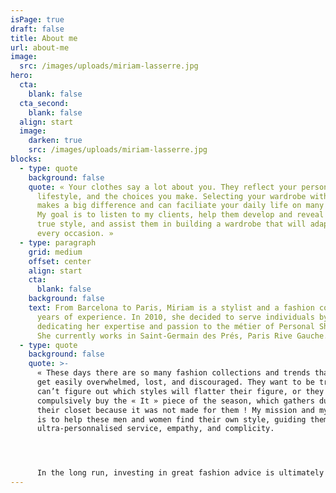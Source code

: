 ```yaml
---
isPage: true
draft: false
title: About me
url: about-me
image:
  src: /images/uploads/miriam-lasserre.jpg
hero:
  cta:
    blank: false
  cta_second:
    blank: false
  align: start
  image:
    darken: true
    src: /images/uploads/miriam-lasserre.jpg
blocks:
  - type: quote
    background: false
    quote: « Your clothes say a lot about you. They reflect your personnality, your
      lifestyle, and the choices you make. Selecting your wardrobe with care
      makes a big difference and can faciliate your daily life on many levels!
      My goal is to listen to my clients, help them develop and reveal their
      true style, and assist them in building a wardrobe that will adapt to
      every occasion. »
  - type: paragraph
    grid: medium
    offset: center
    align: start
    cta:
      blank: false
    background: false
    text: From Barcelona to Paris, Miriam is a stylist and a fashion coach with 10
      years of experience. In 2010, she decided to serve individuals by
      dedicating her expertise and passion to the métier of Personal Shopper.
      She currently works in Saint-Germain des Prés, Paris Rive Gauche.
  - type: quote
    background: false
    quote: >-
      « These days there are so many fashion collections and trends that people
      get easily overwhelmed, lost, and discouraged. They want to be trendy but
      can’t figure out which styles will flatter their figure, or they
      compulsively buy the « It » piece of the season, which gathers dust in
      their closet because it was not made for them ! My mission and my passion
      is to help these men and women find their own style, guiding them with
      ultra-personnalised service, empathy, and complicity.




      In the long run, investing in great fashion advice is ultimately more cost-effective than buying clothes you never wear !
---
```

